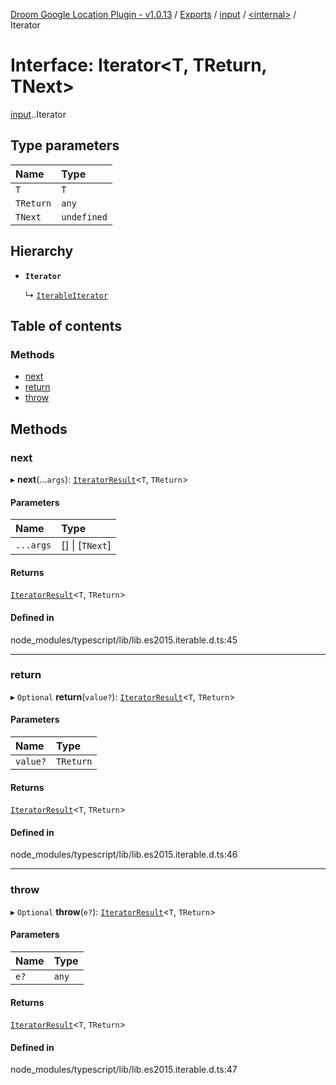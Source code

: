 [Droom Google Location Plugin - v1.0.13](../README.md) / [Exports](../modules.md) / [input](../modules/input.md) / [<internal\>](../modules/input._internal_.md) / Iterator

# Interface: Iterator<T, TReturn, TNext\>

[input](../modules/input.md).[<internal>](../modules/input._internal_.md).Iterator

## Type parameters

| Name | Type |
| :------ | :------ |
| `T` | `T` |
| `TReturn` | `any` |
| `TNext` | `undefined` |

## Hierarchy

- **`Iterator`**

  ↳ [`IterableIterator`](input._internal_.IterableIterator.md)

## Table of contents

### Methods

- [next](input._internal_.Iterator.md#next)
- [return](input._internal_.Iterator.md#return)
- [throw](input._internal_.Iterator.md#throw)

## Methods

### next

▸ **next**(...`args`): [`IteratorResult`](../modules/input._internal_.md#iteratorresult)<`T`, `TReturn`\>

#### Parameters

| Name | Type |
| :------ | :------ |
| `...args` | [] \| [`TNext`] |

#### Returns

[`IteratorResult`](../modules/input._internal_.md#iteratorresult)<`T`, `TReturn`\>

#### Defined in

node_modules/typescript/lib/lib.es2015.iterable.d.ts:45

___

### return

▸ `Optional` **return**(`value?`): [`IteratorResult`](../modules/input._internal_.md#iteratorresult)<`T`, `TReturn`\>

#### Parameters

| Name | Type |
| :------ | :------ |
| `value?` | `TReturn` |

#### Returns

[`IteratorResult`](../modules/input._internal_.md#iteratorresult)<`T`, `TReturn`\>

#### Defined in

node_modules/typescript/lib/lib.es2015.iterable.d.ts:46

___

### throw

▸ `Optional` **throw**(`e?`): [`IteratorResult`](../modules/input._internal_.md#iteratorresult)<`T`, `TReturn`\>

#### Parameters

| Name | Type |
| :------ | :------ |
| `e?` | `any` |

#### Returns

[`IteratorResult`](../modules/input._internal_.md#iteratorresult)<`T`, `TReturn`\>

#### Defined in

node_modules/typescript/lib/lib.es2015.iterable.d.ts:47
